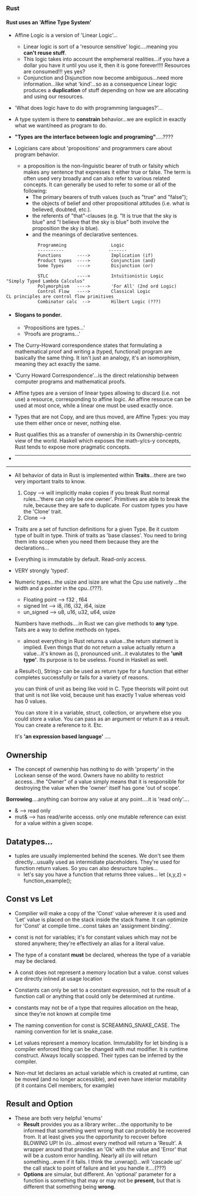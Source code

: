### Rust

#### Rust uses an 'Affine Type System'

- Affine Logic is a version of 'Linear Logic'...

  - Linear logic is sort of a 'resource sensitive' logic....meaning you **can't reuse stuff**.
  - This logic takes into account the emphemeral realities...if you have a dollar you have it until you use it, then it is gone forever!!!! Resources are consumed!!! yes yes?
  - Conjunction and Disjunction now become ambiguous...need more information...like what 'kind'...so as a consequence Linear logic produces a **duplication** of stuff depending on how we are allocating and using our resources.

- 'What does logic have to do with programming languages?'...
- A type system is there to **constrain** behavior...we are explicit in exactly what we want/need as program to do.
- **"Types are the interface between logic and programing"**.....????
- Logicians care about 'propositions' and programmers care about program behavior.

  - a proposition is the non-linguistic bearer of truth or falsity which makes any sentence that expresses it either true or false. The term is often used very broadly and can also refer to various related concepts.
    It can generally be used to refer to some or all of the following:
    - The primary bearers of truth values (such as "true" and "false");
    - the objects of belief and other propositional attitudes (i.e. what is believed, doubted, etc.).
    - the referents of "that"-clauses (e.g. "It is true that the sky is blue" and "I believe that the sky is blue" both involve the proposition the sky is blue).
    - and the meanings of declarative sentences.

```
            Programming                 Logic
            ----------                 -------
            Functions      ---->        Implication (if)
            Product types  ---->        Conjunction (and)
            Some Types     ---->        Disjunction (or)

            STLC           ---->        Intuitionistic Logic              "Simply Typed Lambda Calculus"
            Polymorphism   ---->        'For All' (2nd ord Logic)
            Control Flow   ---->        Classical Logic                 CL principles are control flow primitives
            Combinator calc  -->        Hilbert Logic (???)

```

- #### Slogans to ponder.

  - 'Propositions are types...'
  - 'Proofs are programs...'

- The Curry-Howard correspondence states that formulating a mathematical proof and writing a (typed, functional) program are basically the same thing. It isn't just an analogy, it's an isomorphism, meaning they act exactly the same.
- 'Curry Howard Correspondence'...is the direct relationship between computer programs and mathematical proofs.
- Affine types are a version of linear types allowing to discard (i.e. not use) a resource, corresponding to affine logic. An affine resource can be used at most once, while a linear one must be used exactly once.
- Types that are not Copy, and are thus moved, are Affine Types: you may use them either once or never, nothing else.
- Rust qualifies this as a transfer of ownership in its Ownership-centric view of the world. Haskell which exposes the math-y/cs-y concepts, Rust tends to expose more pragmatic concepts.
- ***

---

- All behavior of data in Rust is implemented within **Traits**...there are two very important traits to know.
  1. Copy --> will implicitly make copies if you break Rust normal rules...'there can only be one owner'. Primitives are able to break the rule, because they are safe to duplicate. For custom types you have the 'Clone' trait.
  2. Clone -->
- Traits are a set of function definitions for a given Type. Be it custom type of built in type. Think of traits as 'base classes'. You need to bring them into scope when you need them because they are the declarations...
- Everything is immutable by default. Read-only access.
- VERY strongly 'typed'.

- Numeric types...the usize and isize are what the Cpu use natively ...the width and a pointer in the cpu..(???).

  - Floating point --> f32 , f64
  - signed Int --> i8, i16, i32, i64, isize
  - un_signed --> u8, u16, u32, u64, usize

  Numbers have methods....in Rust we can give methods to **any** type. Taits are a way to define methods on types.

  - almost everything in Rust returns a value...the return statment is implied. Even things that do not return a value actually return a value...it's known as (), pronounced unit...it evalutates to the **'unit type'**. Its purpose is to be useless. Found in Haskell as well.

  a Result<(), String> can be used as return type for a function that either completes successfully or fails for a variety of reasons.

  you can think of unit as being like void in C. Type theorists will point out that unit is not like void, because unit has exactly 1 value whereas void has 0 values.

  You can store it in a variable, struct, collection, or anywhere else you could store a value. You can pass as an argument or return it as a result. You can create a reference to it. Etc.

  It's **'an expression based language'** ....

## Ownership

- The concept of ownership has nothing to do with 'property' in the Lockean sense of the word. Owners have no ability to restrict access...the "Owner" of a value simply means that it is responsible for destroying the value when the 'owner' itself has gone 'out of scope'.

**Borrowing**....anything can borrow any value at any point....it is 'read only'....

- & --> read only
- mut& --> has read/write accesss. only one mutable reference can exist for a value within a given scope.

## Datatypes...

- tuples are usually implemented behind the scenes. We don't see them directly...usually used as intermidiate placeholders. They're used for function return values. So you can also desructure tuples...
  - let's say you have a function that returns three values...
    let (x,y,z) = function_example();

## Const vs Let

- Compilier will make a copy of the 'Const' value wherever it is used and 'Let' value is placed on the stack inside the stack frame. It can optimize for 'Const' at compile time...const takes an 'assignment binding'.
- const is not for variables; it's for constant values which may not be stored anywhere; they're effectively an alias for a literal value.
- The type of a constant **must** be declared, whereas the type of a variable may be declared.
- A const does not represent a memory location but a value. const values are directly inlined at usage location
- Constants can only be set to a constant expression, not to the result of a function call or anything that could only be determined at runtime.
- constants may not be of a type that requires allocation on the heap, since they’re not known at compile time
- The naming convention for const is SCREAMING_SNAKE_CASE.
  The naming convention for let is snake_case.

- Let values represent a memory location. Immutability for let binding is a compiler enforced thing can be changed with mut modifier. It is runtime construct. Always locally scopped. Their types can be inferred by the compiler.
- Non-mut let declares an actual variable which is created at runtime, can be moved (and no longer accessible), and even have interior mutability (if it contains Cell members, for example)

## Result and Option

- These are both very helpful 'enums'
  - **Result** provides you as a library writer....the opportunity to be informed that something went wrong that can probobly be recovered from. It at least gives you the opportunity to recover before BLOWING UP! In i/o...almost every method will return a 'Result'. A wrapper around that provides an 'Ok' with the value and 'Error' that will be a custom error handling. Nearly all i/o will return something...even if it fails. I think the .unwrap()...will 'cascade up' the call stack to point of failure and let you handle it....(???)
  - **Options** are simular, but different. An 'optional' parameter for a function is something that may or may not be **present**, but that is different that something being **wrong**.
